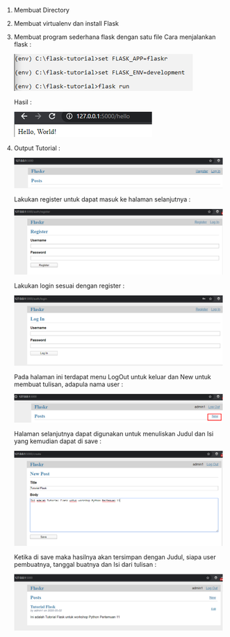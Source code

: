 1. Membuat Directory
2. Membuat virtualenv dan install Flask
3. Membuat program sederhana flask dengan satu file
	Cara menjalankan flask :

	![Jalankan Flask](2.png)

	Hasil :

	![Output ](3.png)

4. Output Tutorial :

	![Output 1](out_1.png)

	Lakukan register untuk dapat masuk ke halaman selanjutnya :

	![Output 2](out_2.png)

	Lakukan login sesuai dengan register :

	![Output 3](out_3.png)

	Pada halaman ini terdapat menu LogOut untuk keluar dan New untuk membuat tulisan, adapula nama user :

	![Output 4](out_4.png)

	Halaman selanjutnya dapat digunakan untuk menuliskan Judul dan Isi yang kemudian dapat di save :

	![Output 5](out_5.png)

	Ketika di save maka hasilnya akan tersimpan dengan Judul, siapa user pembuatnya, tanggal buatnya dan Isi dari tulisan :

	![Output 6](out_6.png)


